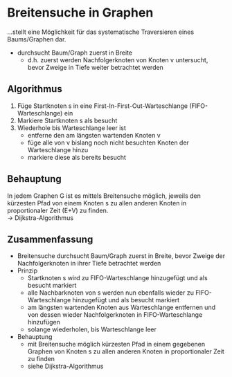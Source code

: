 # Breitensuche in Graphen

...stellt eine Möglichkeit für das systematische Traversieren eines Baums/Graphen dar.

- durchsucht Baum/Graph zuerst in Breite
  - d.h. zuerst werden Nachfolgerknoten von Knoten v untersucht, bevor Zweige in Tiefe weiter betrachtet werden

## Algorithmus

1. Füge Startknoten s in eine First-In-First-Out-Warteschlange (FIFO-Warteschlange) ein
2. Markiere Startknoten s als besucht
3. Wiederhole bis Warteschlange leer ist
   - entferne den am längsten wartenden Knoten v
   - füge alle von v bislang noch nicht besuchten Knoten der Warteschlange hinzu
   - markiere diese als bereits besucht

## Behauptung

In jedem Graphen G ist es mittels Breitensuche möglich, jeweils den kürzesten Pfad von einem Knoten s zu allen anderen Knoten in proportionaler Zeit (E+V) zu finden.\
-> Dijkstra-Algorithmus

## Zusammenfassung

- Breitensuche durchsucht Baum/Graph zuerst in Breite, bevor Zweige der Nachfolgerknoten in ihrer Tiefe betrachtet werden
- Prinzip
  - Startknoten s wird zu FIFO-Warteschlange hinzugefügt und als besucht markiert
  - alle Nachbarknoten von s werden nun ebenfalls wieder zu FIFO-Warteschlange hinzugefügt und als besucht markiert
  - am längsten wartenden Knoten aus Warteschlange entfernen und von dessen wieder Nachfolgerknoten in FIFO-Warteschlange hinzufügen
  - solange wiederholen, bis Warteschlange leer
- Behauptung
  - mit Breitensuche möglich kürzesten Pfad in einem gegebenen Graphen von Knoten s zu allen anderen Knoten in proportionaler Zeit zu finden
  - siehe Dijkstra-Algorithmus
